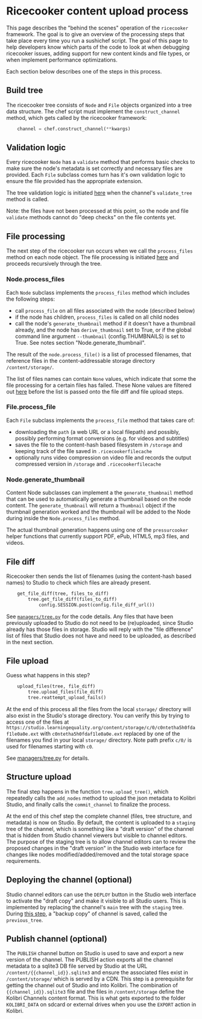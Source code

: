 Ricecooker content upload process
=================================
This page describes the "behind the scenes" operation of the `ricecooker` framework.
The goal is to give an overview of the processing steps that take place every
time you run a sushichef script. The goal of this page to help developers know
which parts of the code to look at when debugging ricecooker issues, adding
support for new content kinds and file types, or when implement performance optimizations.

Each section below describes one of the steps in this process.


Build tree
----------
The ricecooker tree consists of `Node` and `File` objects organized into a tree
data structure. The chef script must implement the `construct_channel` method,
which gets called by the ricecooker framework:

```python
    channel = chef.construct_channel(**kwargs)
```


Validation logic
----------------
Every ricecooker `Node` has a `validate` method that performs basic checks to
make sure the node's metadata is set correctly and necessary files are provided.
Each `File` subclass comes turn has it's own validation logic to ensure the file
provided has the appropriate extension.

The tree validation logic is initiated [here](https://github.com/learningequality/ricecooker/blob/master/ricecooker/managers/tree.py#L19-L24) when the channel's `validate_tree` method is called.

Note: the files have not been processed at this point, so the node and file
`validate` methods cannot do "deep checks" on the file contents yet.


File processing
---------------
The next step of the ricecooker run occurs when we call the `process_files`
method on each node object. The file processing is initiated [here](https://github.com/learningequality/ricecooker/blob/master/ricecooker/managers/tree.py#L26-L48) and proceeds recursively through the tree.

### Node.process_files

Each `Node` subclass implements the `process_files` method which includes the
following steps:
  - call `process_file` on all files associated with the node (described below)
  - if the node has children, `process_files` is called on all child nodes
  - call the node's `generate_thumbnail` method if it doesn't have a thumbnail
    already, and the node has `derive_thumbnail` set to True, or if the global
    command line argument `--thumbnail` (config.THUMBNAILS) is set to True.
    See notes section "Node.generate_thumbnail".

The result of the `node.process_file()` is a list of processed filenames, that
reference files in the content-addressable storage directory `/content/storage/`.

The list of files names can contain `None` values, which indicate that some the
file processing for a certain files has failed. These None values are filtered
out [here](https://github.com/learningequality/ricecooker/blob/master/ricecooker/managers/tree.py#L35)
before the list is passed onto the file diff and file upload steps.


### File.process_file
Each `File` subclass implements the `process_file` method that takes care of:
  - downloading the `path` (a web URL or a local filepath) and possibly,
    possibly performing format conversions (e.g. for videos and subtitles)
  - saves the file to the content-hash based filesystem in `/storage` and keeping
    track of the file saved in `.ricecookerfilecache`
  - optionally runs video compression on video file and records the output
    compressed version in `/storage` and `.ricecookerfilecache`


### Node.generate_thumbnail
Content Node subclasses can implement a the `generate_thumbnail` method that can
be used to automatically generate a thumbnail based on the node content.
The `generate_thumbnail` will return a `Thumbnail` object if the thumbnail
generation worked and the thumbnail will be added to the Node during inside the
`Node.process_files` method.

The actual thumbnail generation happens using one of the `pressurcooker` helper
functions that currently support PDF, ePub, HTML5, mp3 files, and videos.




File diff
---------
Ricecooker then sends the list of filenames (using the content-hash based names)
to Studio to check which files are already present. 

```python
    get_file_diff(tree, files_to_diff)
        tree.get_file_diff(files_to_diff)
            config.SESSION.post(config.file_diff_url())
```

See [`managers/tree.py`](https://github.com/learningequality/ricecooker/blob/master/ricecooker/managers/tree.py)
for the code details. Any files that have been previously uploaded to Studio do
not need to be (re)uploaded, since Studio already has those files in storage.
Studio will reply with the "file difference" list of files that Studio does not have
and need to be uploaded, as described in the next section.


File upload
-----------
Guess what happens in this step?

```python
    upload_files(tree, file_diff)
        tree.upload_files(file_diff)
        tree.reattempt_upload_fails()
```

At the end of this process all the files from the local `storage/` directory will
also exist in the Studio's storage directory. You can verify this by trying to
access one of the files at `https://studio.learningequality.org/content/storage/c/0/c0ntetha5h0fdaf1le0a0e.ext`
with `c0ntetha5h0fdaf1le0a0e.ext` replaced by one of the filenames you find in
your local `storage/` directory. Note path prefix `c/0/` is used for filenames
starting with `c0`.

See [managers/tree.py](https://github.com/learningequality/ricecooker/blob/master/ricecooker/managers/tree.py) for details.



Structure upload
----------------
The final step happens in the function `tree.upload_tree()`, which repeatedly
calls the `add_nodes` method to upload the json metadata to Kolibri Studio,
and finally calls the `commit_channel` to finalize the process.

At the end of this chef step the complete channel (files, tree structure, and metadata)
is now on Studio. By default, the content is uploaded to a `staging` tree of the
channel, which is something like a "draft version" of the channel that is hidden
from Studio channel viewers but visible to channel editors.
The purpose of the staging tree is to allow channel editors can to review the
proposed changes in the "draft version" in the Studio web interface for changes
like nodes modified/added/removed and the total storage space requirements.


Deploying the channel (optional)
-------------------------------- 
Studio channel editors can use the `DEPLOY` button in the Studio web interface
to activate the "draft copy" and make it visible to all Studio users.
This is implemented by replacing the channel's `main` tree with the `staging` tree.
During [this step](https://github.com/learningequality/studio/blob/5564c1fc540d8a936fc2907c9d65bf0fb2bacb14/contentcuration/contentcuration/api.py#L103-L105), a "backup copy" of channel is saved, called the `previous_tree`.


Publish channel (optional)
--------------------------
The `PUBLISH` channel button on Studio is used to save and export a new version of the channel.
The PUBLISH action exports all the channel metadata to a sqlite3 DB file served 
by Studio at the URL `/content/{{channel_id}}.sqlite3` and ensure the associated
files exist in `/content/storage/` which is served by a CDN. 
This step is a prerequisite for getting the channel out of Studio and into Kolibri.
The combination of `{{channel_id}}.sqlite3` file and the files in `/content/storage`
define the Kolibri Channels content format. This is what gets exported to the folder
`KOLIBRI_DATA` on sdcard or external drives when you use the `EXPORT` action in Kolibri.






